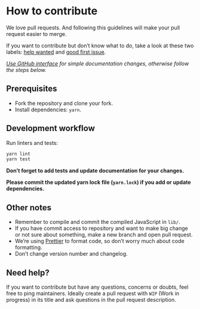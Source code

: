 # How to contribute

We love pull requests. And following this guidelines will make your pull request easier to merge.

If you want to contribute but don’t know what to do, take a look at these two labels:
[help wanted](https://github.com/ska-kialo/eslint-plugin-unnecessary-filename-in-import/issues?q=is%3Aissue+is%3Aopen+label%3A%22help+wanted%22) and
[good first issue](https://github.com/ska-kialo/eslint-plugin-unnecessary-filename-in-import/issues?q=is%3Aissue+is%3Aopen+label%3A%22good+first+issue%22).

_[Use GitHub interface](https://blog.sapegin.me/all/open-source-for-everyone/) for simple documentation changes, otherwise follow the steps below._

## Prerequisites

- Fork the repository and clone your fork.
- Install dependencies: `yarn`.

## Development workflow

Run linters and tests:

```bash
yarn lint
yarn test
```

**Don’t forget to add tests and update documentation for your changes.**

**Please commit the updated yarn lock file (`yarn.lock`) if you add or update dependencies.**

## Other notes

- Remember to compile and commit the compiled JavaScript in `lib/`. 
- If you have commit access to repository and want to make big change or not sure about something, make a new branch and open pull request.
- We’re using [Prettier](https://github.com/prettier/prettier) to format code, so don’t worry much about code formatting.
- Don’t change version number and changelog.

## Need help?

If you want to contribute but have any questions, concerns or doubts, feel free to ping maintainers. Ideally create a pull request with `WIP` (Work in progress) in its title and ask questions in the pull request description.
